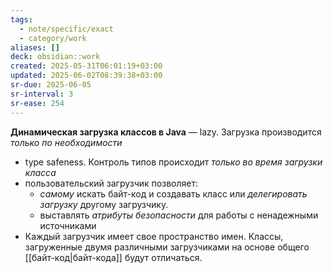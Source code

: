 ```yaml
---
tags:
  - note/specific/exact
  - category/work
aliases: []
deck: obsidian::work
created: 2025-05-31T06:01:19+03:00
updated: 2025-06-02T08:39:38+03:00
sr-due: 2025-06-05
sr-interval: 3
sr-ease: 254
---
```


**Динамическая загрузка классов в Java**
—
lazy. Загрузка производится *только по необходимости*
- type safeness. Контроль типов происходит *только во время загрузки класса*
- пользовательский загрузчик позволяет:
	- *самому* искать байт-код и создавать класс или *делегировать загрузку* другому загрузчику.
	- выставлять *атрибуты безопасности* для работы с ненадежными источниками
- Каждый загрузчик имеет свое пространство имен. Классы, загруженные двумя различными загрузчиками на основе общего [[байт-код|байт-кода]] будут отличаться.
